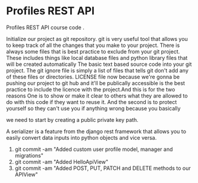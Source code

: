 # Profiles REST API
Profiles REST API course code .

Initialize our project as git repository.
git is very useful tool that allows you to keep track of all the changes that you make to your project.
There is always some files that is best practice to exclude from your git project.
These includes things like local database files and python library files that will be created automatically
The basic text based source code into your git project.
The git ignore file is simply a list of files that tells git don't add any of these files or directories.
LICENSE file now because we're gonna be pushing our project to git hub and it'll be publically accessible is the best practice to include the licence with the project.And this is for the two reasons One is to show or make it clear to others what they are allowed to do with this code if they want to reuse it.
And the second is to protect yourself so they can't use you if anything wrong because you basically

we need to start by creating a public private key path.

A serializer is a feature from the django rest framework that allows you to easily convert data inputs into python objects and vice versa.

1. git commit -am "Added custom user profile model, manager and migrations"
2. git commit -am "Added HelloApiView"
3. git commit -am "Added POST, PUT, PATCH and DELETE methods to our APIView"
